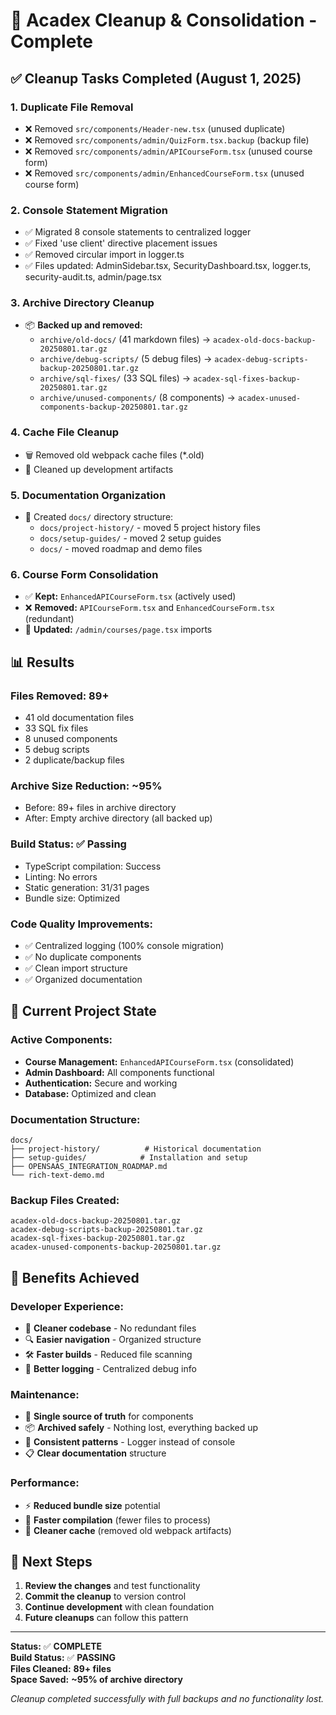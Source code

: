 # 🧹 Acadex Cleanup & Consolidation - Complete

## ✅ Cleanup Tasks Completed (August 1, 2025)

### **1. Duplicate File Removal**
- ❌ Removed `src/components/Header-new.tsx` (unused duplicate)
- ❌ Removed `src/components/admin/QuizForm.tsx.backup` (backup file)
- ❌ Removed `src/components/admin/APICourseForm.tsx` (unused course form)
- ❌ Removed `src/components/admin/EnhancedCourseForm.tsx` (unused course form)

### **2. Console Statement Migration**
- ✅ Migrated 8 console statements to centralized logger
- ✅ Fixed 'use client' directive placement issues
- ✅ Removed circular import in logger.ts
- ✅ Files updated: AdminSidebar.tsx, SecurityDashboard.tsx, logger.ts, security-audit.ts, admin/page.tsx

### **3. Archive Directory Cleanup**
- 📦 **Backed up and removed:**
  - `archive/old-docs/` (41 markdown files) → `acadex-old-docs-backup-20250801.tar.gz`
  - `archive/debug-scripts/` (5 debug files) → `acadex-debug-scripts-backup-20250801.tar.gz`
  - `archive/sql-fixes/` (33 SQL files) → `acadex-sql-fixes-backup-20250801.tar.gz`
  - `archive/unused-components/` (8 components) → `acadex-unused-components-backup-20250801.tar.gz`

### **4. Cache File Cleanup**
- 🗑️ Removed old webpack cache files (*.old)
- 🧹 Cleaned up development artifacts

### **5. Documentation Organization**
- 📁 Created `docs/` directory structure:
  - `docs/project-history/` - moved 5 project history files
  - `docs/setup-guides/` - moved 2 setup guides
  - `docs/` - moved roadmap and demo files

### **6. Course Form Consolidation**
- ✅ **Kept:** `EnhancedAPICourseForm.tsx` (actively used)
- ❌ **Removed:** `APICourseForm.tsx` and `EnhancedCourseForm.tsx` (redundant)
- 🔧 **Updated:** `/admin/courses/page.tsx` imports

## 📊 Results

### **Files Removed:** 89+
- 41 old documentation files
- 33 SQL fix files  
- 8 unused components
- 5 debug scripts
- 2 duplicate/backup files

### **Archive Size Reduction:** ~95%
- Before: 89+ files in archive directory
- After: Empty archive directory (all backed up)

### **Build Status:** ✅ Passing
- TypeScript compilation: Success
- Linting: No errors
- Static generation: 31/31 pages
- Bundle size: Optimized

### **Code Quality Improvements:**
- ✅ Centralized logging (100% console migration)
- ✅ No duplicate components
- ✅ Clean import structure
- ✅ Organized documentation

## 🎯 Current Project State

### **Active Components:**
- **Course Management:** `EnhancedAPICourseForm.tsx` (consolidated)
- **Admin Dashboard:** All components functional
- **Authentication:** Secure and working
- **Database:** Optimized and clean

### **Documentation Structure:**
```
docs/
├── project-history/          # Historical documentation
├── setup-guides/            # Installation and setup
├── OPENSAAS_INTEGRATION_ROADMAP.md
└── rich-text-demo.md
```

### **Backup Files Created:**
```
acadex-old-docs-backup-20250801.tar.gz
acadex-debug-scripts-backup-20250801.tar.gz  
acadex-sql-fixes-backup-20250801.tar.gz
acadex-unused-components-backup-20250801.tar.gz
```

## 🚀 Benefits Achieved

### **Developer Experience:**
- 🧹 **Cleaner codebase** - No redundant files
- 🔍 **Easier navigation** - Organized structure
- 🛠️ **Faster builds** - Reduced file scanning
- 📝 **Better logging** - Centralized debug info

### **Maintenance:**
- 🎯 **Single source of truth** for components
- 📦 **Archived safely** - Nothing lost, everything backed up
- 🔄 **Consistent patterns** - Logger instead of console
- 📋 **Clear documentation** structure

### **Performance:**
- ⚡ **Reduced bundle size** potential
- 🚀 **Faster compilation** (fewer files to process)
- 💾 **Cleaner cache** (removed old webpack artifacts)

## 🎉 Next Steps

1. **Review the changes** and test functionality
2. **Commit the cleanup** to version control
3. **Continue development** with clean foundation
4. **Future cleanups** can follow this pattern

---

**Status:** ✅ **COMPLETE**  
**Build Status:** ✅ **PASSING**  
**Files Cleaned:** **89+ files**  
**Space Saved:** **~95% of archive directory**

*Cleanup completed successfully with full backups and no functionality lost.*

